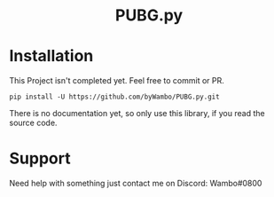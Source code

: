 <div align="center">
    <h1>PUBG.py</h1>
</div>

# Installation

This Project isn't completed yet. Feel free to commit or PR.
```
pip install -U https://github.com/byWambo/PUBG.py.git
```
There is no documentation yet, so only use this library, if you read the source code.

# Support
Need help with something just contact me on Discord: Wambo#0800